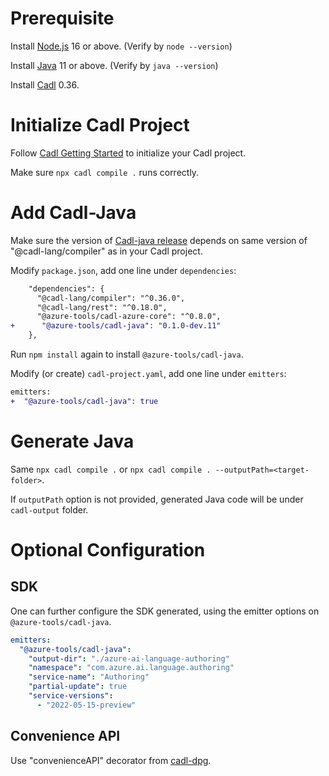 # Prerequisite

Install [Node.js](https://nodejs.org/en/download/) 16 or above. (Verify by `node --version`)

Install [Java](https://docs.microsoft.com/java/openjdk/download) 11 or above. (Verify by `java --version`)

Install [Cadl](https://github.com/microsoft/cadl/) 0.36. 

# Initialize Cadl Project

Follow [Cadl Getting Started](https://github.com/microsoft/cadl/#using-node--npm) to initialize your Cadl project.

Make sure `npx cadl compile .` runs correctly.

# Add Cadl-Java

Make sure the version of [Cadl-java release](https://github.com/Azure/autorest.java/releases) depends on same version of "@cadl-lang/compiler" as in your Cadl project.

Modify `package.json`, add one line under `dependencies`:
```diff
    "dependencies": {
      "@cadl-lang/compiler": "^0.36.0",
      "@cadl-lang/rest": "^0.18.0",
      "@azure-tools/cadl-azure-core": "^0.8.0",
+      "@azure-tools/cadl-java": "0.1.0-dev.11"
    },
```

Run `npm install` again to install `@azure-tools/cadl-java`.

Modify (or create) `cadl-project.yaml`, add one line under `emitters`:
```diff
emitters:
+  "@azure-tools/cadl-java": true
```

# Generate Java

Same `npx cadl compile .` or `npx cadl compile . --outputPath=<target-folder>`.

If `outputPath` option is not provided, generated Java code will be under `cadl-output` folder.

# Optional Configuration

## SDK

One can further configure the SDK generated, using the emitter options on `@azure-tools/cadl-java`.

```yaml
emitters:
  "@azure-tools/cadl-java":
    "output-dir": "./azure-ai-language-authoring"
    "namespace": "com.azure.ai.language.authoring"
    "service-name": "Authoring"
    "partial-update": true
    "service-versions":
      - "2022-05-15-preview"
```

## Convenience API

Use "convenienceAPI" decorator from [cadl-dpg](https://github.com/Azure/cadl-azure/tree/main/packages/cadl-dpg).

